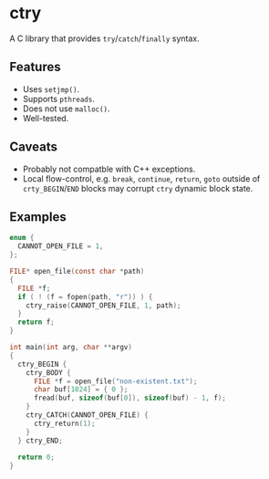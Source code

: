 ctry
====

A C library that provides `try`/`catch`/`finally` syntax.

Features
--------

* Uses `setjmp()`.
* Supports `pthreads`.
* Does not use `malloc()`.
* Well-tested.

Caveats
-------

* Probably not compatble with C++ exceptions.
* Local flow-control, e.g. `break`, `continue`, `return`, `goto` outside of `crty_BEGIN`/`END` blocks may corrupt `ctry` dynamic block state.

Examples
--------

```C
enum {
  CANNOT_OPEN_FILE = 1,
};

FILE* open_file(const char *path)
{
  FILE *f;
  if ( ! (f = fopen(path, "r")) ) {
    ctry_raise(CANNOT_OPEN_FILE, 1, path);
  }
  return f;
}

int main(int arg, char **argv)
{
  ctry_BEGIN {
    ctry_BODY {
      FILE *f = open_file("non-existent.txt");
      char buf[1024] = { 0 };
      fread(buf, sizeof(buf[0]), sizeof(buf) - 1, f);
    }
    ctry_CATCH(CANNOT_OPEN_FILE) {
      ctry_return(1);
    }
  } ctry_END;
  
  return 0;
}

```

